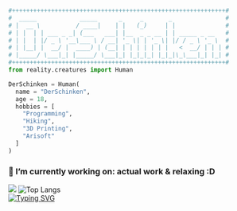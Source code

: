 ```python
#++++++++++++++++++++++++++++++++++++++++++++++++++++++++++++#
#  _____            _____      _     _       _               #
# |  __ \          / ____|    | |   (_)     | |              #
# | |  | | ___ _ _| (___   ___| |__  _ _ __ | | _____ _ __   #
# | |  | |/ _ \ '__\___ \ / __| '_ \| | '_ \| |/ / _ \ '_ \  #
# | |__| |  __/ |  ____) | (__| | | | | | | |   <  __/ | | | #
# |_____/ \___|_| |_____/ \___|_| |_|_|_| |_|_|\_\___|_| |_| #
#++++++++++++++++++++++++++++++++++++++++++++++++++++++++++++#
from reality.creatures import Human

DerSchinken = Human(
  name = "DerSchinken",
  age = 18,
  hobbies = [
    "Programming", 
    "Hiking", 
    "3D Printing",
    "Arisoft"
  ]
)
 ```
                                             
### 🔭 I’m currently working on: actual work & relaxing <!--![BetterString](https://pypi.org/project/BetterString/)--> :D

<!--![Ok](https://github-readme-stats.vercel.app/api?username=DerSchinken&count_private=true&show_icons=true&theme=radical&border_color=420f41)-->
![](https://github-readme-streak-stats.herokuapp.com/?user=DerSchinken&theme=dark&hide_border=false)
![Top Langs](https://github-readme-stats.vercel.app/api/top-langs/?username=DerSchinken&layout=compact&theme=radical&border_color=420f41)  
[![Typing SVG](https://readme-typing-svg.demolab.com?font=Fira+Code&duration=2000&pause=1000&color=6CF79D&vCenter=true&repeat=false&random=false&width=530&lines=Actual+lines+written%3A+{calculated_additions})](https://github.com/DerSchinken/DerSchinken/blob/master/updater.py#L43) <!-- https://git.io/typing-svg -->
<!-- ```diff
+ Actual lines written: + {calculated_additions} +
``` -->
<!-- + + Total lines written: + {total_additions} + -->
<!-- - Total lines deleted: - {total_deletions} - -->
<!--
**DrBumm/DrBumm** is a ✨ _special_ ✨ repository because its `README.md` (this file) appears on your GitHub profile.

Here are some ideas to get you started:

- 🔭 I’m currently working on ...
- 🌱 I’m currently learning ...
- 👯 I’m looking to collaborate on ...
- 🤔 I’m looking for help with ...
- 💬 Ask me about ...
- 📫 How to reach me: ...
- 😄 Pronouns: ...
- ⚡ Fun fact: ...
-->
